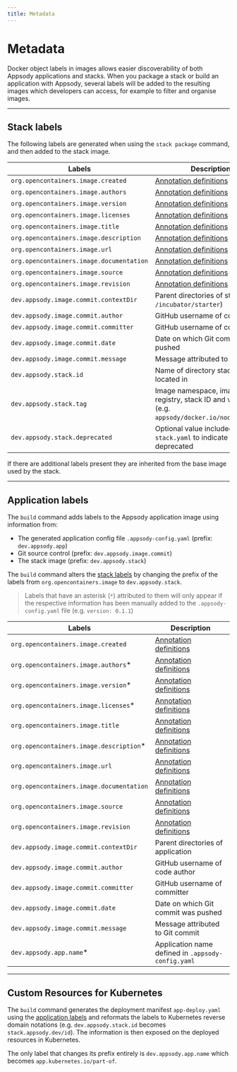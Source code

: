 ```yaml
---
title: Metadata
---
```


# Metadata

Docker object labels in images allows easier discoverability of both Appsody applications and stacks.  When you package a stack or build an application with Appsody, several labels will be added to the resulting images which developers can access, for example to filter and organise images.

---

## Stack labels

The following labels are generated when using the `stack package` command, and then added to the stack image.

| Labels                                   | Description                                                                                                                  |
|------------------------------------------|------------------------------------------------------------------------------------------------------------------------------|
| `org.opencontainers.image.created`       | [Annotation definitions](https://github.com/opencontainers/image-spec/blob/master/annotations.md#pre-defined-annotation-keys)|
| `org.opencontainers.image.authors`       | [Annotation definitions](https://github.com/opencontainers/image-spec/blob/master/annotations.md#pre-defined-annotation-keys)|
| `org.opencontainers.image.version`       | [Annotation definitions](https://github.com/opencontainers/image-spec/blob/master/annotations.md#pre-defined-annotation-keys)|
| `org.opencontainers.image.licenses`      | [Annotation definitions](https://github.com/opencontainers/image-spec/blob/master/annotations.md#pre-defined-annotation-keys)|
| `org.opencontainers.image.title`         | [Annotation definitions](https://github.com/opencontainers/image-spec/blob/master/annotations.md#pre-defined-annotation-keys)|
| `org.opencontainers.image.description`   | [Annotation definitions](https://github.com/opencontainers/image-spec/blob/master/annotations.md#pre-defined-annotation-keys)|
| `org.opencontainers.image.url`           | [Annotation definitions](https://github.com/opencontainers/image-spec/blob/master/annotations.md#pre-defined-annotation-keys)|
| `org.opencontainers.image.documentation` | [Annotation definitions](https://github.com/opencontainers/image-spec/blob/master/annotations.md#pre-defined-annotation-keys)|
| `org.opencontainers.image.source`        | [Annotation definitions](https://github.com/opencontainers/image-spec/blob/master/annotations.md#pre-defined-annotation-keys)|
| `org.opencontainers.image.revision`      | [Annotation definitions](https://github.com/opencontainers/image-spec/blob/master/annotations.md#pre-defined-annotation-keys)|
| `dev.appsody.image.commit.contextDir`    | Parent directories of stack (e.g. `/incubator/starter`)                                                                      |
| `dev.appsody.image.commit.author`        | GitHub username of code author                                                                                               |
| `dev.appsody.image.commit.committer`     | GitHub username of committer                                                                                                 |
| `dev.appsody.image.commit.date`          | Date on which Git commit was pushed                                                                                          |
| `dev.appsody.image.commit.message`       | Message attributed to Git commit                                                                                             |
| `dev.appsody.stack.id`                   | Name of directory stack is located in                                                                                        |
| `dev.appsody.stack.tag`                  | Image namespace, image registry, stack ID and version (e.g. `appsody/docker.io/nodejs:0.1.1`)                                |
| `dev.appsody.stack.deprecated`           | Optional value included in `stack.yaml` to indicate stack is deprecated                                                      |

If there are additional labels present they are inherited from the base image used by the stack.

---

## Application labels

The `build` command adds labels to the Appsody application image using information from:

- The generated application config file `.appsody-config.yaml` (prefix: `dev.appsody.app`)
- Git source control (prefix: `dev.appsody.image.commit`)
- The stack image (prefix: `dev.appsody.stack`)

The `build` command alters the [stack labels](#stack-labels) by changing the prefix of the labels from `org.opencontainers.image` to `dev.appsody.stack`.

> Labels that have an asterisk (`*`) attributed to them will only appear if the respective information has been manually added to the `.appsody-config.yaml` file (e.g. `version: 0.1.1`)

| Labels                                      | Description                                                                                                                  |
|---------------------------------------------|------------------------------------------------------------------------------------------------------------------------------|
| `org.opencontainers.image.created`          | [Annotation definitions](https://github.com/opencontainers/image-spec/blob/master/annotations.md#pre-defined-annotation-keys)|
| `org.opencontainers.image.authors`*         | [Annotation definitions](https://github.com/opencontainers/image-spec/blob/master/annotations.md#pre-defined-annotation-keys)|
| `org.opencontainers.image.version`*         | [Annotation definitions](https://github.com/opencontainers/image-spec/blob/master/annotations.md#pre-defined-annotation-keys)|
| `org.opencontainers.image.licenses`*        | [Annotation definitions](https://github.com/opencontainers/image-spec/blob/master/annotations.md#pre-defined-annotation-keys)|
| `org.opencontainers.image.title`            | [Annotation definitions](https://github.com/opencontainers/image-spec/blob/master/annotations.md#pre-defined-annotation-keys)|
| `org.opencontainers.image.description`*     | [Annotation definitions](https://github.com/opencontainers/image-spec/blob/master/annotations.md#pre-defined-annotation-keys)|
| `org.opencontainers.image.url`              | [Annotation definitions](https://github.com/opencontainers/image-spec/blob/master/annotations.md#pre-defined-annotation-keys)|
| `org.opencontainers.image.documentation`    | [Annotation definitions](https://github.com/opencontainers/image-spec/blob/master/annotations.md#pre-defined-annotation-keys)|
| `org.opencontainers.image.source`           | [Annotation definitions](https://github.com/opencontainers/image-spec/blob/master/annotations.md#pre-defined-annotation-keys)|
| `org.opencontainers.image.revision`         | [Annotation definitions](https://github.com/opencontainers/image-spec/blob/master/annotations.md#pre-defined-annotation-keys)|
| `dev.appsody.image.commit.contextDir`       | Parent directories of application                                                                                            |
| `dev.appsody.image.commit.author`           | GitHub username of code author                                                                                               |
| `dev.appsody.image.commit.committer`        | GitHub username of committer                                                                                                 |
| `dev.appsody.image.commit.date`             | Date on which Git commit was pushed                                                                                          |
| `dev.appsody.image.commit.message`          | Message attributed to Git commit                                                                                             |
| `dev.appsody.app.name`*                     | Application name defined in `.appsody-config.yaml`                                                                           |

---

## Custom Resources for Kubernetes

The `build` command generates the deployment manifest `app-deploy.yaml` using the [application labels](#application-labels) and reformats the labels to Kubernetes reverse domain notations (e.g. `dev.appsody.stack.id` becomes `stack.appsody.dev/id`).  The information is then exposed on the deployed resources in Kubernetes.

The only label that changes its prefix entirely is `dev.appsody.app.name` which becomes `app.kubernetes.io/part-of`.
